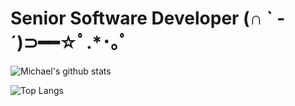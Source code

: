 # Senior Software Developer (∩ ` -´)⊃━━☆ﾟ.*･｡ﾟ

<!--
**michael-siek/michael-siek** is a ✨ _special_ ✨ repository because its `README.md` (this file) appears on your GitHub profile.

Here are some ideas to get you started:

- 🔭 I’m currently working on ...
- 🌱 I’m currently learning ...
- 👯 I’m looking to collaborate on ...
- 🤔 I’m looking for help with ...
- 💬 Ask me about ...
- 📫 How to reach me: ...
- 😄 Pronouns: ...
- ⚡ Fun fact: ...
-->
![Michael's github stats](https://github-readme-stats.vercel.app/api?username=michael-siek&show_icons=true&theme=gotham)

![Top Langs](https://github-readme-stats.vercel.app/api/top-langs/?username=michael-siek&theme=gotham)
